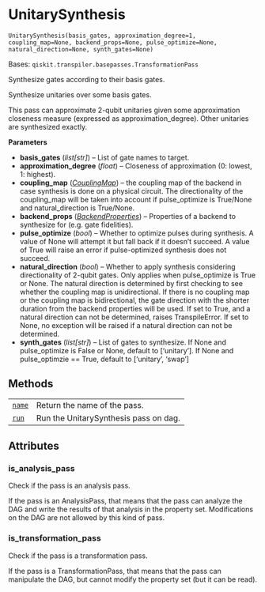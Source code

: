# UnitarySynthesis

`UnitarySynthesis(basis_gates, approximation_degree=1, coupling_map=None, backend_props=None, pulse_optimize=None, natural_direction=None, synth_gates=None)`

Bases: `qiskit.transpiler.basepasses.TransformationPass`

Synthesize gates according to their basis gates.

Synthesize unitaries over some basis gates.

This pass can approximate 2-qubit unitaries given some approximation closeness measure (expressed as approximation\_degree). Other unitaries are synthesized exactly.

**Parameters**

*   **basis\_gates** (*list\[str]*) – List of gate names to target.
*   **approximation\_degree** (*float*) – Closeness of approximation (0: lowest, 1: highest).
*   **coupling\_map** ([*CouplingMap*](qiskit.transpiler.CouplingMap#qiskit.transpiler.CouplingMap "qiskit.transpiler.CouplingMap")) – the coupling map of the backend in case synthesis is done on a physical circuit. The directionality of the coupling\_map will be taken into account if pulse\_optimize is True/None and natural\_direction is True/None.
*   **backend\_props** ([*BackendProperties*](qiskit.providers.models.BackendProperties#qiskit.providers.models.BackendProperties "qiskit.providers.models.BackendProperties")) – Properties of a backend to synthesize for (e.g. gate fidelities).
*   **pulse\_optimize** (*bool*) – Whether to optimize pulses during synthesis. A value of None will attempt it but fall back if it doesn’t succeed. A value of True will raise an error if pulse-optimized synthesis does not succeed.
*   **natural\_direction** (*bool*) – Whether to apply synthesis considering directionality of 2-qubit gates. Only applies when pulse\_optimize is True or None. The natural direction is determined by first checking to see whether the coupling map is unidirectional. If there is no coupling map or the coupling map is bidirectional, the gate direction with the shorter duration from the backend properties will be used. If set to True, and a natural direction can not be determined, raises TranspileError. If set to None, no exception will be raised if a natural direction can not be determined.
*   **synth\_gates** (*list\[str]*) – List of gates to synthesize. If None and pulse\_optimize is False or None, default to \[‘unitary’]. If None and pulse\_optimzie == True, default to \[‘unitary’, ‘swap’]

## Methods

|                                                                                                                                                          |                                       |
| -------------------------------------------------------------------------------------------------------------------------------------------------------- | ------------------------------------- |
| [`name`](qiskit.transpiler.passes.UnitarySynthesis.name#qiskit.transpiler.passes.UnitarySynthesis.name "qiskit.transpiler.passes.UnitarySynthesis.name") | Return the name of the pass.          |
| [`run`](qiskit.transpiler.passes.UnitarySynthesis.run#qiskit.transpiler.passes.UnitarySynthesis.run "qiskit.transpiler.passes.UnitarySynthesis.run")     | Run the UnitarySynthesis pass on dag. |

## Attributes

### is\_analysis\_pass

Check if the pass is an analysis pass.

If the pass is an AnalysisPass, that means that the pass can analyze the DAG and write the results of that analysis in the property set. Modifications on the DAG are not allowed by this kind of pass.

### is\_transformation\_pass

Check if the pass is a transformation pass.

If the pass is a TransformationPass, that means that the pass can manipulate the DAG, but cannot modify the property set (but it can be read).
